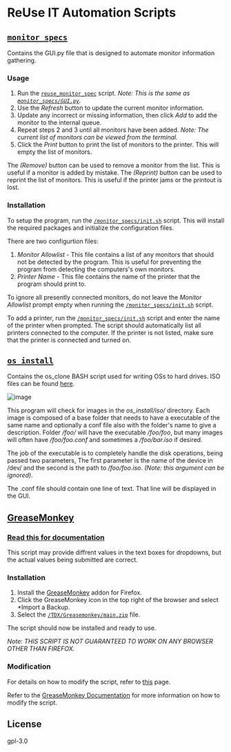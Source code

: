 # ReUse IT Automation Scripts

## [```monitor_specs```](./monitor_specs)
Contains the GUI.py file that is designed to automate monitor information gathering.

### Usage
1. Run the [```reuse_monitor_spec```](./reuse_monitor_spec) script. *Note: This is the same as [```monitor_specs/GUI.py```](./monitor_specs/GUI.py).*
2. Use the *Refresh* button to update the current monitor information. 
3. Update any incorrect or missing information, then click *Add* to add the monitor to the internal queue.
4. Repeat steps 2 and 3 until all monitors have been added. *Note: The current list of monitors can be viewed from the terminal.*
5. Click the *Print* button to print the list of monitors to the printer. This will empty the list of monitors.

The *(Remove)* button can be used to remove a monitor from the list. This is useful if a monitor is added by mistake.
The *(Reprint)* button can be used to reprint the list of monitors. This is useful if the printer jams or the printout is lost.

### Installation
To setup the program, run the [```/monitor_specs/init.sh```](./monitor_specs/init.sh) script. This will install the required packages and initialize the configuration files. 

There are two configurtion files:
1. *Monitor Allowlist* - This file contains a list of any monitors that should not be detected by the program. This is useful for preventing the program from detecting the computers's own monitors. 
2. *Printer Name* - This file contains the name of the printer that the program should print to. 

To ignore all presently connected monitors, do not leave the *Monitor Allowlist* prompt empty when running the [```/monitor_specs/init.sh```](./monitor_specs/init.sh) script.

To add a printer, run the [```/monitor_specs/init.sh```](./monitor_specs/init.sh) script and enter the name of the printer when prompted. The script should automatically list all printers connected to the computer. If the printer is not listed, make sure that the printer is connected and turned on.

## [```os_install```](./os_install)
Contains the os_clone BASH script used for writing OSs to hard drives.
ISO files can be found [here](https://drive.google.com/drive/folders/18ejyXTB1vsjlzQfxChp4izIAkGgJYXoE?usp=sharing).

![image](https://user-images.githubusercontent.com/43316251/162587454-0e244102-0a49-49b6-9daf-89cb994373fc.png)

This program will check for images in the _os_install/iso/_ directory. Each image is composed of a base folder that needs to have a executable of the same name and optionally a conf file also with the folder's name to give a description. Folder _/foo/_ will have the executable _/foo/foo_, but many images will often have _/foo/foo.conf_ and sometimes a _/foo/bar.iso_ if desired. 

The job of the executable is to completely handle the disk operations, being passed two parameters, The first parameter is the name of the device in /dev/ and the second is the path to _/foo/foo.iso_. _(Note: this argument can be ignored)._

The .conf file should contain one line of text. That line will be displayed in the GUI.



## [GreaseMonkey](./TDX/)
### [**Read this for documentation**](./TDX/)

This script may provide diffrent values in the text boxes for dropdowns, but the actual values being submitted are correct.

### Installation
1. Install the [GreaseMonkey](https://addons.mozilla.org/en-US/firefox/addon/greasemonkey/) addon for Firefox.
2. Click the GreaseMonkey icon in the top right of the browser and select *Import a Backup.
3. Select the [```/TDX/Greasemonkey/main.zip```](./TDX/Greasemonkey/main.zip) file.

The script should now be installed and ready to use.

*Note: THIS SCRIPT IS NOT GUARANTEED TO WORK ON ANY BROWSER OTHER THAN FIREFOX.*

### Modification
For details on how to modify the script, refer to [this](./TDX/) page.

Refer to the [GreaseMonkey Documentation](https://wiki.greasespot.net/Greasemonkey_Manual:API) for more information on how to modify the script.

## License
gpl-3.0
